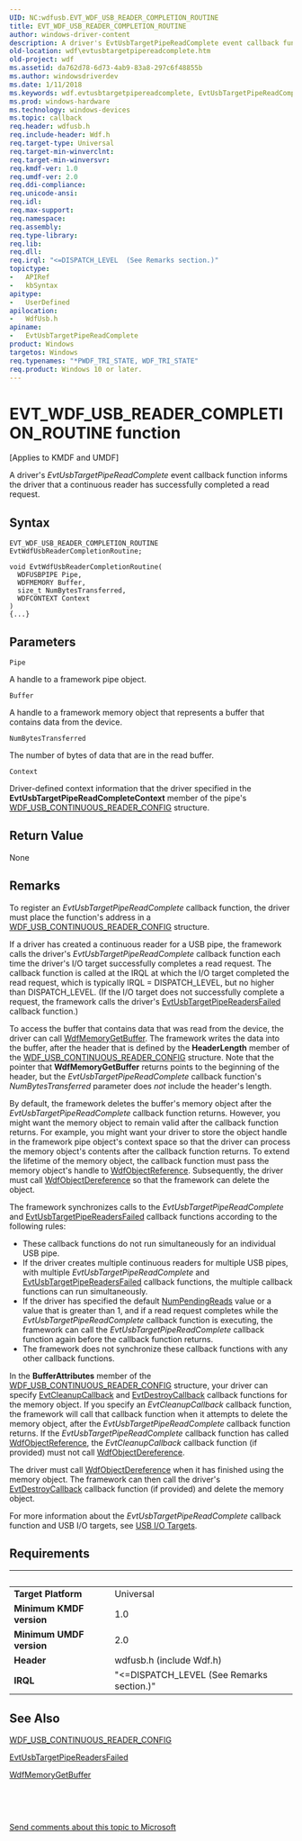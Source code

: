 ```yaml
---
UID: NC:wdfusb.EVT_WDF_USB_READER_COMPLETION_ROUTINE
title: EVT_WDF_USB_READER_COMPLETION_ROUTINE
author: windows-driver-content
description: A driver's EvtUsbTargetPipeReadComplete event callback function informs the driver that a continuous reader has successfully completed a read request.
old-location: wdf\evtusbtargetpipereadcomplete.htm
old-project: wdf
ms.assetid: da762d78-6d73-4ab9-83a8-297c6f48855b
ms.author: windowsdriverdev
ms.date: 1/11/2018
ms.keywords: wdf.evtusbtargetpipereadcomplete, EvtUsbTargetPipeReadComplete callback function, EvtUsbTargetPipeReadComplete, EVT_WDF_USB_READER_COMPLETION_ROUTINE, EVT_WDF_USB_READER_COMPLETION_ROUTINE, wdfusb/EvtUsbTargetPipeReadComplete, DFUsbRef_6c37ab84-2c88-41d5-8a63-3e74207083ed.xml, kmdf.evtusbtargetpipereadcomplete
ms.prod: windows-hardware
ms.technology: windows-devices
ms.topic: callback
req.header: wdfusb.h
req.include-header: Wdf.h
req.target-type: Universal
req.target-min-winverclnt: 
req.target-min-winversvr: 
req.kmdf-ver: 1.0
req.umdf-ver: 2.0
req.ddi-compliance: 
req.unicode-ansi: 
req.idl: 
req.max-support: 
req.namespace: 
req.assembly: 
req.type-library: 
req.lib: 
req.dll: 
req.irql: "<=DISPATCH_LEVEL  (See Remarks section.)"
topictype:
-	APIRef
-	kbSyntax
apitype:
-	UserDefined
apilocation:
-	WdfUsb.h
apiname:
-	EvtUsbTargetPipeReadComplete
product: Windows
targetos: Windows
req.typenames: "*PWDF_TRI_STATE, WDF_TRI_STATE"
req.product: Windows 10 or later.
---
```



# EVT_WDF_USB_READER_COMPLETION_ROUTINE function
<p class="CCE_Message">[Applies to KMDF and UMDF]

A driver's <i>EvtUsbTargetPipeReadComplete</i> event callback function informs the driver that a continuous reader has successfully completed a read request.

## Syntax

```
EVT_WDF_USB_READER_COMPLETION_ROUTINE EvtWdfUsbReaderCompletionRoutine;

void EvtWdfUsbReaderCompletionRoutine(
  WDFUSBPIPE Pipe,
  WDFMEMORY Buffer,
  size_t NumBytesTransferred,
  WDFCONTEXT Context
)
{...}
```

## Parameters

`Pipe`

A handle to a framework pipe object.

`Buffer`

A handle to a framework memory object that represents a buffer that contains data from the device.

`NumBytesTransferred`

The number of bytes of data that are in the read buffer.

`Context`

Driver-defined context information that the driver specified in the <b>EvtUsbTargetPipeReadCompleteContext</b> member of the pipe's <a href="..\wdfusb\ns-wdfusb-_wdf_usb_continuous_reader_config.md">WDF_USB_CONTINUOUS_READER_CONFIG</a> structure.


## Return Value

None

## Remarks

To register an <i>EvtUsbTargetPipeReadComplete</i> callback function, the driver must place the function's address in a <a href="..\wdfusb\ns-wdfusb-_wdf_usb_continuous_reader_config.md">WDF_USB_CONTINUOUS_READER_CONFIG</a> structure.

If a driver has created a continuous reader for a USB pipe, the framework calls the driver's <i>EvtUsbTargetPipeReadComplete</i> callback function each time the driver's I/O target successfully completes a read request. The callback function is called at the IRQL at which the I/O target completed the read request, which is typically IRQL = DISPATCH_LEVEL, but no higher than DISPATCH_LEVEL. (If the I/O target does not successfully complete a request, the framework calls the driver's <a href="..\wdfusb\nc-wdfusb-evt_wdf_usb_readers_failed.md">EvtUsbTargetPipeReadersFailed</a> callback function.) 

To access the buffer that contains data that was read from the device, the driver can call <a href="..\wdfmemory\nf-wdfmemory-wdfmemorygetbuffer.md">WdfMemoryGetBuffer</a>. The framework writes the data into the buffer, after the header that is defined by the <b>HeaderLength</b> member of the <a href="..\wdfusb\ns-wdfusb-_wdf_usb_continuous_reader_config.md">WDF_USB_CONTINUOUS_READER_CONFIG</a> structure. Note that the pointer that <b>WdfMemoryGetBuffer</b> returns points to the beginning of the header, but the <i>EvtUsbTargetPipeReadComplete</i> callback function's <i>NumBytesTransferred</i> parameter does <i>not</i> include the header's length.

By default, the framework deletes the buffer's memory object after the <i>EvtUsbTargetPipeReadComplete</i> callback function returns. However, you might want the memory object to remain valid after the callback function returns. For example, you might want your driver to store the object handle in the framework pipe object's context space so that the driver can process the memory object's contents after the callback function returns. To extend the lifetime of the memory object, the callback function must pass the memory object's handle to <a href="https://msdn.microsoft.com/library/windows/hardware/ff548758">WdfObjectReference</a>. Subsequently, the driver must call <a href="https://msdn.microsoft.com/library/windows/hardware/ff548739">WdfObjectDereference</a> so that the framework can delete the object.

The framework synchronizes calls to the <i>EvtUsbTargetPipeReadComplete</i> and <a href="..\wdfusb\nc-wdfusb-evt_wdf_usb_readers_failed.md">EvtUsbTargetPipeReadersFailed</a> callback functions according to the following rules:
<ul>
<li>
These callback functions do not run simultaneously for an individual USB pipe.

</li>
<li>
If the driver creates multiple continuous readers for multiple USB pipes, with multiple <i>EvtUsbTargetPipeReadComplete</i> and <a href="..\wdfusb\nc-wdfusb-evt_wdf_usb_readers_failed.md">EvtUsbTargetPipeReadersFailed</a> callback functions, the multiple callback functions can run simultaneously.

</li>
<li>
If the driver has specified the default <a href="..\wdfusb\ns-wdfusb-_wdf_usb_continuous_reader_config.md">NumPendingReads</a> value or a value that is greater than 1, and if a read request completes while the <i>EvtUsbTargetPipeReadComplete</i> callback function is executing, the framework can call the <i>EvtUsbTargetPipeReadComplete</i> callback function again before the callback function returns.

</li>
<li>
The framework does not synchronize these callback functions with any other callback functions.

</li>
</ul>In the <b>BufferAttributes</b> member of the <a href="..\wdfusb\ns-wdfusb-_wdf_usb_continuous_reader_config.md">WDF_USB_CONTINUOUS_READER_CONFIG</a> structure, your driver can specify <a href="..\wdfobject\nc-wdfobject-evt_wdf_object_context_cleanup.md">EvtCleanupCallback</a> and <a href="..\wdfobject\nc-wdfobject-evt_wdf_object_context_destroy.md">EvtDestroyCallback</a> callback functions for the memory object. If you specify an <i>EvtCleanupCallback</i> callback function, the framework will call that callback function when it attempts to delete the memory object, after the <i>EvtUsbTargetPipeReadComplete</i> callback function returns. If the <i>EvtUsbTargetPipeReadComplete</i> callback function has called <a href="https://msdn.microsoft.com/library/windows/hardware/ff548758">WdfObjectReference</a>, the <i>EvtCleanupCallback</i> callback function (if provided) must not call <a href="https://msdn.microsoft.com/library/windows/hardware/ff548739">WdfObjectDereference</a>.

The driver must call <a href="https://msdn.microsoft.com/library/windows/hardware/ff548739">WdfObjectDereference</a> when it has finished using the memory object. The framework can then call the driver's <a href="..\wdfobject\nc-wdfobject-evt_wdf_object_context_destroy.md">EvtDestroyCallback</a> callback function (if provided) and delete the memory object.

For more information about the <i>EvtUsbTargetPipeReadComplete</i> callback function and USB I/O targets, see <a href="https://msdn.microsoft.com/195c0f4b-7f33-428a-8de7-32643ad854c6">USB I/O Targets</a>.

## Requirements
| &nbsp; | &nbsp; |
| ---- |:---- |
| **Target Platform** | Universal |
| **Minimum KMDF version** | 1.0 |
| **Minimum UMDF version** | 2.0 |
| **Header** | wdfusb.h (include Wdf.h) |
| **IRQL** | "<=DISPATCH_LEVEL  (See Remarks section.)" |

## See Also

<a href="..\wdfusb\ns-wdfusb-_wdf_usb_continuous_reader_config.md">WDF_USB_CONTINUOUS_READER_CONFIG</a>

<a href="..\wdfusb\nc-wdfusb-evt_wdf_usb_readers_failed.md">EvtUsbTargetPipeReadersFailed</a>

<a href="..\wdfmemory\nf-wdfmemory-wdfmemorygetbuffer.md">WdfMemoryGetBuffer</a>

 

 

<a href="mailto:wsddocfb@microsoft.com?subject=Documentation%20feedback [wdf\wdf]:%20EVT_WDF_USB_READER_COMPLETION_ROUTINE callback function%20 RELEASE:%20(1/11/2018)&amp;body=%0A%0APRIVACY STATEMENT%0A%0AWe use your feedback to improve the documentation. We don't use your email address for any other purpose, and we'll remove your email address from our system after the issue that you're reporting is fixed. While we're working to fix this issue, we might send you an email message to ask for more info. Later, we might also send you an email message to let you know that we've addressed your feedback.%0A%0AFor more info about Microsoft's privacy policy, see http://privacy.microsoft.com/en-us/default.aspx." title="Send comments about this topic to Microsoft">Send comments about this topic to Microsoft</a>